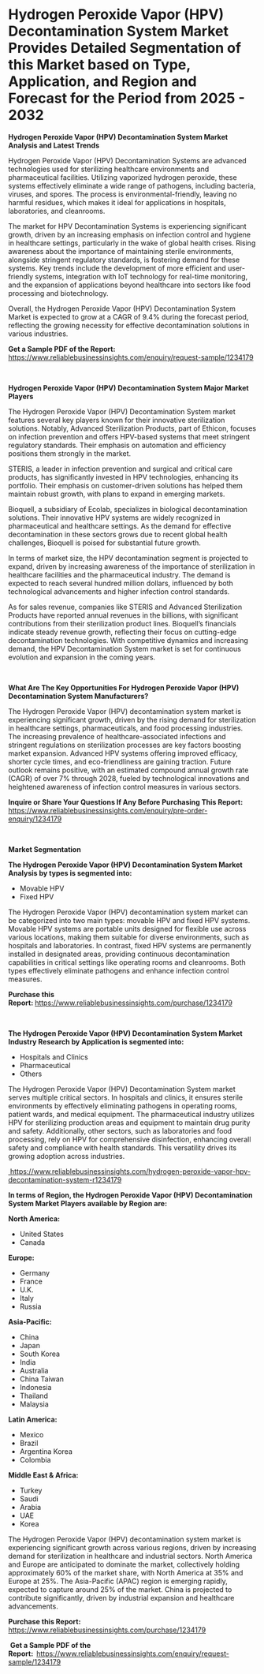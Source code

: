 <p><h1>Hydrogen Peroxide Vapor (HPV) Decontamination System Market Provides Detailed Segmentation of this Market based on Type, Application, and Region and Forecast for the Period from 2025 - 2032</h1></p><p><strong>Hydrogen Peroxide Vapor (HPV) Decontamination System Market Analysis and Latest Trends</strong></p>
<p><p>Hydrogen Peroxide Vapor (HPV) Decontamination Systems are advanced technologies used for sterilizing healthcare environments and pharmaceutical facilities. Utilizing vaporized hydrogen peroxide, these systems effectively eliminate a wide range of pathogens, including bacteria, viruses, and spores. The process is environmental-friendly, leaving no harmful residues, which makes it ideal for applications in hospitals, laboratories, and cleanrooms.</p><p>The market for HPV Decontamination Systems is experiencing significant growth, driven by an increasing emphasis on infection control and hygiene in healthcare settings, particularly in the wake of global health crises. Rising awareness about the importance of maintaining sterile environments, alongside stringent regulatory standards, is fostering demand for these systems. Key trends include the development of more efficient and user-friendly systems, integration with IoT technology for real-time monitoring, and the expansion of applications beyond healthcare into sectors like food processing and biotechnology.</p><p>Overall, the Hydrogen Peroxide Vapor (HPV) Decontamination System Market is expected to grow at a CAGR of 9.4% during the forecast period, reflecting the growing necessity for effective decontamination solutions in various industries.</p></p>
<p><strong>Get a Sample PDF of the Report:&nbsp;</strong> <a href="https://www.reliablebusinessinsights.com/enquiry/request-sample/1234179?utm_campaign=3513&utm_medium=2&utm_source=Github&utm_content=ia&utm_term=14042025&utm_id=hydrogen-peroxide-vapor-hpv-decontamination-system">https://www.reliablebusinessinsights.com/enquiry/request-sample/1234179</a></p>
<p>&nbsp;</p>
<p><strong>Hydrogen Peroxide Vapor (HPV) Decontamination System Major Market Players</strong></p>
<p><p>The Hydrogen Peroxide Vapor (HPV) Decontamination System market features several key players known for their innovative sterilization solutions. Notably, Advanced Sterilization Products, part of Ethicon, focuses on infection prevention and offers HPV-based systems that meet stringent regulatory standards. Their emphasis on automation and efficiency positions them strongly in the market.</p><p>STERIS, a leader in infection prevention and surgical and critical care products, has significantly invested in HPV technologies, enhancing its portfolio. Their emphasis on customer-driven solutions has helped them maintain robust growth, with plans to expand in emerging markets.</p><p>Bioquell, a subsidiary of Ecolab, specializes in biological decontamination solutions. Their innovative HPV systems are widely recognized in pharmaceutical and healthcare settings. As the demand for effective decontamination in these sectors grows due to recent global health challenges, Bioquell is poised for substantial future growth.</p><p>In terms of market size, the HPV decontamination segment is projected to expand, driven by increasing awareness of the importance of sterilization in healthcare facilities and the pharmaceutical industry. The demand is expected to reach several hundred million dollars, influenced by both technological advancements and higher infection control standards.</p><p>As for sales revenue, companies like STERIS and Advanced Sterilization Products have reported annual revenues in the billions, with significant contributions from their sterilization product lines. Bioquell’s financials indicate steady revenue growth, reflecting their focus on cutting-edge decontamination technologies. With competitive dynamics and increasing demand, the HPV Decontamination System market is set for continuous evolution and expansion in the coming years.</p></p>
<p>&nbsp;</p>
<p><strong>What Are The Key Opportunities For Hydrogen Peroxide Vapor (HPV) Decontamination System Manufacturers?</strong></p>
<p><p>The Hydrogen Peroxide Vapor (HPV) decontamination system market is experiencing significant growth, driven by the rising demand for sterilization in healthcare settings, pharmaceuticals, and food processing industries. The increasing prevalence of healthcare-associated infections and stringent regulations on sterilization processes are key factors boosting market expansion. Advanced HPV systems offering improved efficacy, shorter cycle times, and eco-friendliness are gaining traction. Future outlook remains positive, with an estimated compound annual growth rate (CAGR) of over 7% through 2028, fueled by technological innovations and heightened awareness of infection control measures in various sectors.</p></p>
<p><strong>Inquire or Share Your Questions If Any Before Purchasing This Report:</strong> <a href="https://www.reliablebusinessinsights.com/enquiry/pre-order-enquiry/1234179?utm_campaign=3513&utm_medium=2&utm_source=Github&utm_content=ia&utm_term=14042025&utm_id=hydrogen-peroxide-vapor-hpv-decontamination-system">https://www.reliablebusinessinsights.com/enquiry/pre-order-enquiry/1234179</a></p>
<p>&nbsp;</p>
<p><strong>Market Segmentation</strong></p>
<p><strong>The Hydrogen Peroxide Vapor (HPV) Decontamination System Market Analysis by types is segmented into:</strong></p>
<p><ul><li>Movable HPV</li><li>Fixed HPV</li></ul></p>
<p><p>The Hydrogen Peroxide Vapor (HPV) decontamination system market can be categorized into two main types: movable HPV and fixed HPV systems. Movable HPV systems are portable units designed for flexible use across various locations, making them suitable for diverse environments, such as hospitals and laboratories. In contrast, fixed HPV systems are permanently installed in designated areas, providing continuous decontamination capabilities in critical settings like operating rooms and cleanrooms. Both types effectively eliminate pathogens and enhance infection control measures.</p></p>
<p><strong>Purchase this Report:&nbsp;</strong><a href="https://www.reliablebusinessinsights.com/purchase/1234179?utm_campaign=3513&utm_medium=2&utm_source=Github&utm_content=ia&utm_term=14042025&utm_id=hydrogen-peroxide-vapor-hpv-decontamination-system">https://www.reliablebusinessinsights.com/purchase/1234179</a></p>
<p>&nbsp;</p>
<p><strong>The Hydrogen Peroxide Vapor (HPV) Decontamination System Market Industry Research by Application is segmented into:</strong></p>
<p><ul><li>Hospitals and Clinics</li><li>Pharmaceutical</li><li>Others</li></ul></p>
<p><p>The Hydrogen Peroxide Vapor (HPV) Decontamination System market serves multiple critical sectors. In hospitals and clinics, it ensures sterile environments by effectively eliminating pathogens in operating rooms, patient wards, and medical equipment. The pharmaceutical industry utilizes HPV for sterilizing production areas and equipment to maintain drug purity and safety. Additionally, other sectors, such as laboratories and food processing, rely on HPV for comprehensive disinfection, enhancing overall safety and compliance with health standards. This versatility drives its growing adoption across industries.</p></p>
<p><a href="https://www.reliablebusinessinsights.com/hydrogen-peroxide-vapor-hpv-decontamination-system-r1234179?utm_campaign=3513&utm_medium=2&utm_source=Github&utm_content=ia&utm_term=14042025&utm_id=hydrogen-peroxide-vapor-hpv-decontamination-system">&nbsp;https://www.reliablebusinessinsights.com/hydrogen-peroxide-vapor-hpv-decontamination-system-r1234179</a></p>
<p><strong>In terms of Region, the Hydrogen Peroxide Vapor (HPV) Decontamination System Market Players available by Region are:</strong></p>
<p>
    <p> <strong> North America: </strong>
        <ul>
            <li>United States</li>
            <li>Canada</li>
        </ul>
        </p> 
    <p> <strong> Europe: </strong>
        <ul>
            <li>Germany</li>
            <li>France</li>
            <li>U.K.</li>
            <li>Italy</li>
            <li>Russia</li>
        </ul>
        </p> 
    <p> <strong> Asia-Pacific: </strong>
        <ul>
            <li>China</li>
            <li>Japan</li>
            <li>South Korea</li>
            <li>India</li>
            <li>Australia</li>
            <li>China Taiwan</li>
            <li>Indonesia</li>
            <li>Thailand</li>
            <li>Malaysia</li>
        </ul>
        </p> 
    <p> <strong> Latin America: </strong>
        <ul>
            <li>Mexico</li>
            <li>Brazil</li>
            <li>Argentina Korea</li>
            <li>Colombia</li>
        </ul>
        </p> 
    <p> <strong> Middle East & Africa: </strong>
        <ul>
            <li>Turkey</li>
            <li>Saudi</li>
            <li>Arabia</li>
            <li>UAE</li>
            <li>Korea</li>
        </ul>
    </p>
    </p>
<p><p>The Hydrogen Peroxide Vapor (HPV) decontamination system market is experiencing significant growth across various regions, driven by increasing demand for sterilization in healthcare and industrial sectors. North America and Europe are anticipated to dominate the market, collectively holding approximately 60% of the market share, with North America at 35% and Europe at 25%. The Asia-Pacific (APAC) region is emerging rapidly, expected to capture around 25% of the market. China is projected to contribute significantly, driven by industrial expansion and healthcare advancements.</p></p>
<p><strong>Purchase this Report: </strong><a href="https://www.reliablebusinessinsights.com/purchase/1234179?utm_campaign=3513&utm_medium=2&utm_source=Github&utm_content=ia&utm_term=14042025&utm_id=hydrogen-peroxide-vapor-hpv-decontamination-system">https://www.reliablebusinessinsights.com/purchase/1234179</a></p>
<p>&nbsp;<strong>Get a Sample PDF of the Report:&nbsp;&nbsp;</strong><a href="https://www.reliablebusinessinsights.com/enquiry/request-sample/1234179?utm_campaign=3513&utm_medium=2&utm_source=Github&utm_content=ia&utm_term=14042025&utm_id=hydrogen-peroxide-vapor-hpv-decontamination-system">https://www.reliablebusinessinsights.com/enquiry/request-sample/1234179</a></p>
<p><strong></strong></p>
<p><p></p><p></p><p></p></p>
